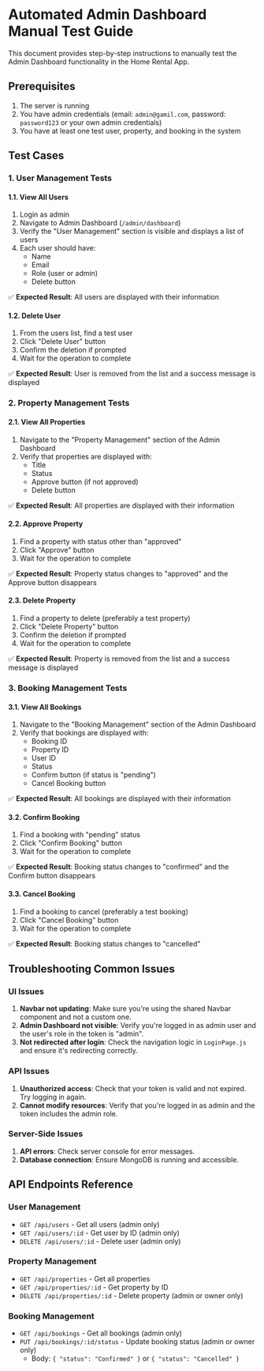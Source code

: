 # Automated Admin Dashboard Manual Test Guide

This document provides step-by-step instructions to manually test the Admin Dashboard functionality in the Home Rental App.

## Prerequisites
1. The server is running
2. You have admin credentials (email: `admin@gamil.com`, password: `password123` or your own admin credentials)
3. You have at least one test user, property, and booking in the system

## Test Cases

### 1. User Management Tests

#### 1.1. View All Users
1. Login as admin
2. Navigate to Admin Dashboard (`/admin/dashboard`)
3. Verify the "User Management" section is visible and displays a list of users
4. Each user should have:
   - Name
   - Email 
   - Role (user or admin)
   - Delete button

✅ **Expected Result**: All users are displayed with their information

#### 1.2. Delete User
1. From the users list, find a test user
2. Click "Delete User" button
3. Confirm the deletion if prompted
4. Wait for the operation to complete

✅ **Expected Result**: User is removed from the list and a success message is displayed

### 2. Property Management Tests

#### 2.1. View All Properties
1. Navigate to the "Property Management" section of the Admin Dashboard
2. Verify that properties are displayed with:
   - Title
   - Status
   - Approve button (if not approved)
   - Delete button

✅ **Expected Result**: All properties are displayed with their information

#### 2.2. Approve Property
1. Find a property with status other than "approved"
2. Click "Approve" button
3. Wait for the operation to complete

✅ **Expected Result**: Property status changes to "approved" and the Approve button disappears

#### 2.3. Delete Property
1. Find a property to delete (preferably a test property)
2. Click "Delete Property" button
3. Confirm the deletion if prompted
4. Wait for the operation to complete

✅ **Expected Result**: Property is removed from the list and a success message is displayed

### 3. Booking Management Tests

#### 3.1. View All Bookings
1. Navigate to the "Booking Management" section of the Admin Dashboard
2. Verify that bookings are displayed with:
   - Booking ID
   - Property ID
   - User ID
   - Status
   - Confirm button (if status is "pending")
   - Cancel Booking button

✅ **Expected Result**: All bookings are displayed with their information

#### 3.2. Confirm Booking
1. Find a booking with "pending" status
2. Click "Confirm Booking" button
3. Wait for the operation to complete

✅ **Expected Result**: Booking status changes to "confirmed" and the Confirm button disappears

#### 3.3. Cancel Booking
1. Find a booking to cancel (preferably a test booking)
2. Click "Cancel Booking" button
3. Wait for the operation to complete

✅ **Expected Result**: Booking status changes to "cancelled"

## Troubleshooting Common Issues

### UI Issues
1. **Navbar not updating**: Make sure you're using the shared Navbar component and not a custom one.
2. **Admin Dashboard not visible**: Verify you're logged in as admin user and the user's role in the token is "admin".
3. **Not redirected after login**: Check the navigation logic in `LoginPage.js` and ensure it's redirecting correctly.

### API Issues
1. **Unauthorized access**: Check that your token is valid and not expired. Try logging in again.
2. **Cannot modify resources**: Verify that you're logged in as admin and the token includes the admin role.

### Server-Side Issues
1. **API errors**: Check server console for error messages.
2. **Database connection**: Ensure MongoDB is running and accessible.

## API Endpoints Reference

### User Management
- `GET /api/users` - Get all users (admin only)
- `GET /api/users/:id` - Get user by ID (admin only)
- `DELETE /api/users/:id` - Delete user (admin only)

### Property Management
- `GET /api/properties` - Get all properties
- `GET /api/properties/:id` - Get property by ID
- `DELETE /api/properties/:id` - Delete property (admin or owner only)

### Booking Management
- `GET /api/bookings` - Get all bookings (admin only)
- `PUT /api/bookings/:id/status` - Update booking status (admin or owner only)
  - Body: `{ "status": "Confirmed" }` or `{ "status": "Cancelled" }`
